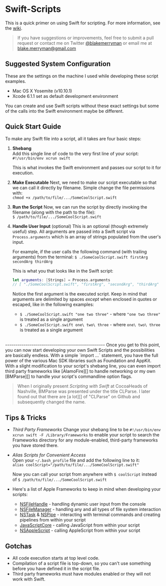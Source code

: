 Swift-Scripts
=============

This is a quick primer on using Swift for scripting. For more information, see the [wiki](https://github.com/blakemerryman/Swift-Scripts/wiki).

> If you have suggestions or improvements, feel free to submit a pull request or contact me on Twitter [@blakemerryman](https://twitter.com/blakemerryman) or email me at <blake.merryman@gmail.com>


## Suggested System Configuration

These are the settings on the machine I used while developing these script examples.

- Mac OS X Yosemite (v10.10.1)
- Xcode 6.1.1 set as default development environment

You can create and use Swift scripts without these exact settings but some of the calls into the Swift environment maybe be different.


## Quick Start Guide

To make any Swift file into a script, all it takes are four basic steps:

1. **Shebang**  
    Add this single line of code to the very first line of your script:  
    `#!/usr/bin/env xcrun swift`  

    This is what invokes the Swift environment and passes our script to it for execution.

2. **Make Executable**
    Next, we need to make our script executable so that we can call it directly by filename. Simple change the file permissions with:    
    `chmod +x /path/to/file/.../SomeCoolScript.swift` 

3. **Run the Script**
    Now, we can run the script by directly invoking the filename (along with the path to the file):  
    `$ /path/to/file/.../SomeCoolScript.swift`

4. **Handle User Input** (optional)
    This is an optional (though extremely useful) step. All arguments are passed into a Swift script via `Process.arguments` which is an array of strings populated from the user's input.

    For example, if the user calls the following command (with trailing arguments) from the terminal:
    `$ ./SomeCoolScript.swift firstArg secondArg thirdArg`

    This is what you that looks like in the Swift script:  
    
    ```swift
    let arguments: [Strings] = Process.arguments
    // [ "./SomeCoolScript.swift", "firstArg", "secondArg", "thirdArg" ]
    ```

    Notice the first argument is the executed script. Keep in mind that arguments are delimited by spaces *except* when enclosed in quotes or escaped, like in the following examples:

    - `$ ./SomeCoolScript.swift "one two three"` - where `"one two three"` is treated as a single argument
    - `$ ./SomeCoolScript.swift one\ two\ three` - where `one\ two\ three` is treated as a single argument



<br>
--------------------------------------------------
Once you get to this point, you can now start developing your own Swift Scripts and the possibilities are basically endless. With a simple `import ...` statement, you have the full power of the various Mac SDK libraries such as Foundation and AppKit. With a slight modification to your script's shebang line, you can even import third party frameworks like [AlamoFire][] to handle networking or my own [BMParse][] to handle your script's commandline option flags.

> When I originally present *Scripting with Swift* at CocoaHeads of Nashville, BMParse was presented under the title CLParse. I later found out that there are [a lot][] of "CLParse" on Github and subsequently changed the name.

[alamofire]: https://github.com/Alamofire/Alamofire
[bmparse]:   https://github.com/blakemerryman/BMParse/tree/master
[alot]:      https://github.com/search?utf8=✓&q=clparse&type=Repositories&ref=searchresults



## Tips & Tricks

- *Third Party Frameworks*
    Change your shebang line to be `#!/usr/bin/env xcrun swift -F /Library/Frameworks` to enable your script to search the Frameworks directory for any module-enabled, third-party frameworks you have stored there.

- *Alias Scripts for Convenient Access*  
    Open your `~/.bash_profile` file and add the following line to it:  
    `alias coolScript="/path/to/file/.../SomeCoolScript.swift"`  

    Now you can call your script from anywhere with `$ coolScript` instead of `$ /path/to/file/.../SomeCoolScript.swift`

- Here's a list of Apple Frameworks to keep in mind when developing your scripts:
    + [NSFileHandle][] - handling dynamic user input from the console
    + [NSFileManager][] - handling any and all types of file system interaction
    + [NSTask][] & [NSPipe][] - interacting with terminal commands and creating pipelines from within your script
    + [JavaScriptCore][] - calling JavaScript from within your script
    + [NSAppleScript][] - calling AppleScript from within your script

[nsfilehandle]:   https://developer.apple.com/library/mac/documentation/Cocoa/Reference/Foundation/Classes/NSFileHandle_Class/index.html    
[nsfilemanager]:  https://developer.apple.com/library/mac/documentation/Cocoa/Reference/Foundation/Classes/NSFileManager_Class/index.html
[nstask]:         https://developer.apple.com/library/mac/documentation/Cocoa/Reference/Foundation/Classes/NSTask_Class/
[nspipe]:         https://developer.apple.com/library/mac/documentation/Cocoa/Reference/Foundation/Classes/NSPipe_Class/
[javascriptcore]: https://developer.apple.com/library/mac/documentation/Carbon/Reference/WebKit_JavaScriptCore_Ref/_index.html
[nsapplescript]:  https://developer.apple.com/library/mac/documentation/Cocoa/Reference/Foundation/Classes/NSAppleScript_Class/



## Gotchas

- All code execution starts at top level code.
- Compilation of a script file is top-down, so you can't use something before you have defined it in the script file.
- Third party frameworks must have modules enabled or they will not work with Swift. 




